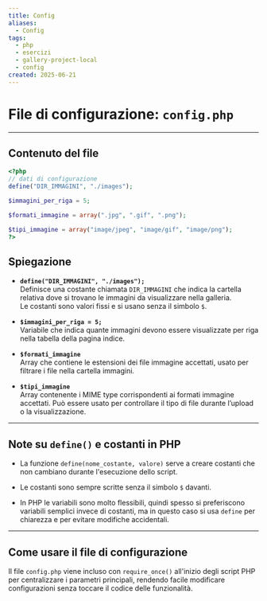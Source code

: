 ```yaml
---
title: Config
aliases:
  - Config
tags:
  - php
  - esercizi
  - gallery-project-local
  - config
created: 2025-06-21
---
```

# File di configurazione: `config.php`

---

## Contenuto del file

```php
<?php
// dati di configurazione
define("DIR_IMMAGINI", "./images");

$immagini_per_riga = 5;

$formati_immagine = array(".jpg", ".gif", ".png");

$tipi_immagine = array("image/jpeg", "image/gif", "image/png");
?>
```


## Spiegazione

- **`define("DIR_IMMAGINI", "./images");`**  
    Definisce una costante chiamata `DIR_IMMAGINI` che indica la cartella relativa dove si trovano le immagini da visualizzare nella galleria.  
    Le costanti sono valori fissi e si usano senza il simbolo `$`.
    
- **`$immagini_per_riga = 5;`**  
    Variabile che indica quante immagini devono essere visualizzate per riga nella tabella della pagina indice.
    
- **`$formati_immagine`**  
    Array che contiene le estensioni dei file immagine accettati, usato per filtrare i file nella cartella immagini.
    
- **`$tipi_immagine`**  
    Array contenente i MIME type corrispondenti ai formati immagine accettati. Può essere usato per controllare il tipo di file durante l’upload o la visualizzazione.
    

---

## Note su `define()` e costanti in PHP

- La funzione `define(nome_costante, valore)` serve a creare costanti che non cambiano durante l'esecuzione dello script.
    
- Le costanti sono sempre scritte senza il simbolo `$` davanti.
    
- In PHP le variabili sono molto flessibili, quindi spesso si preferiscono variabili semplici invece di costanti, ma in questo caso si usa `define` per chiarezza e per evitare modifiche accidentali.
    

---

## Come usare il file di configurazione

Il file `config.php` viene incluso con `require_once()` all'inizio degli script PHP per centralizzare i parametri principali, rendendo facile modificare configurazioni senza toccare il codice delle funzionalità.